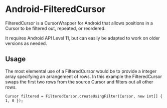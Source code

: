 Android-FilteredCursor
======================

FilteredCursor is a CursorWrapper for Android that allows positions in a Cursor to be filtered out, repeated, or
reordered.

It requires Android API Level 11, but can easily be adapted to work on older versions as needed.

Usage
-----

The most elemental use of a FilteredCursor would be to provide a integer array specifying an arrangement of rows.
In this example the FilteredCursor swaps the first two rows from the source Cursor and filters out all other rows.

    Cursor filtered = FilteredCursor.createUsingFilter(Cursor, new int[] { 1, 0 });
